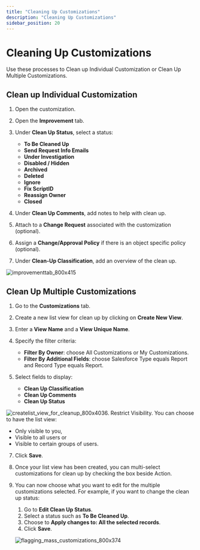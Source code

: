 ```yaml
---
title: "Cleaning Up Customizations"
description: "Cleaning Up Customizations"
sidebar_position: 20
---
```


# Cleaning Up Customizations

Use these processes to Clean up Individual Customization or Clean Up Multiple Customizations.

## Clean up Individual Customization

1. Open the customization.
2. Open the **Improvement** tab.
3. Under **Clean Up Status**, select a status:

    - **To Be Cleaned Up**
    - **Send Request Info Emails**
    - **Under Investigation**
    - **Disabled / Hidden**
    - **Archived**
    - **Deleted**
    - **Ignore**
    - **Fix ScriptID**
    - **Reassign Owner**
    - **Closed**

4. Under **Clean Up Comments**, add notes to help with clean up.
5. Attach to a **Change Request** associated with the customization (optional).
6. Assign a **Change/Approval Policy** if there is an object specific policy (optional).
7. Under **Clean-Up Classification**, add an overview of the clean up.

![improvementtab_800x415](/images/platgovsalesforceflashlight/clean_up/improvementtab_800x415.webp)

## Clean Up Multiple Customizations

1. Go to the **Customizations** tab.
2. Create a new list view for clean up by clicking on **Create New View**.
3. Enter a **View Name** and a **View Unique Name**.
4. Specify the filter criteria:

    - **Filter By Owner**: choose All Customizations or My Customizations.
    - **Filter By Additional Fields**: choose Salesforce Type equals Report and Record Type equals
      Report.

5. Select fields to display:

    - **Clean Up Classification**
    - **Clean Up Comments**
    - **Clean Up Status**

![createlist_view_for_cleanup_800x403](/images/platgovsalesforceflashlight/clean_up/createlist_view_for_cleanup_800x403.webp)6.
Restrict Visibility. You can choose to have the list view:

- Only visible to you,
- Visible to all users or
- Visible to certain groups of users.

7. Click **Save**.
8. Once your list view has been created, you can multi-select customizations for clean up by
   checking the box beside Action.

   <!-- ![multi_select_cleanup_800x382](/img/product_docs/platgovsalesforceflashlight/clean_up/multi_select_cleanup_800x382.webp) -->

9. You can now choose what you want to edit for the multiple customizations selected. For example, if you want to change the clean up status:
    1. Go to **Edit Clean Up Status**.
    2. Select a status such as **To Be Cleaned Up**.
    3. Choose to **Apply changes to: All the selected records**.
    4. Click **Save**.

    ![flagging_mass_customizations_800x374](/img/product_docs/platgovsalesforceflashlight/clean_up/flagging_mass_customizations_800x374.webp)
